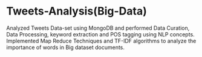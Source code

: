# Tweets-Analysis(Big-Data)

Analyzed Tweets Data-set using MongoDB and performed Data Curation, Data Processing, keyword extraction and POS tagging using NLP concepts.
Implemented Map Reduce Techniques and TF-IDF algorithms to analyze the importance of words in Big dataset documents.
